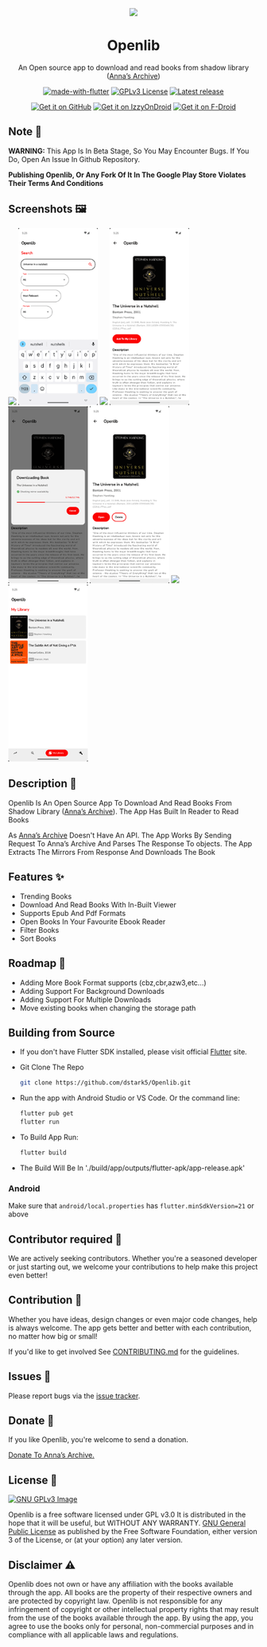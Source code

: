 <div align="center">

<img src="assets/icons/appIcon.png" width="150">

# Openlib

An Open source app to download and read books from shadow library ([Anna’s Archive](https://annas-archive.org/))

[![made-with-flutter](https://img.shields.io/badge/Made%20with-Flutter-4361ee.svg?style=for-the-badge)](https://flutter.dev/)
[![GPLv3 License](https://img.shields.io/badge/License-GPL%20v3-e63946.svg?style=for-the-badge)](https://opensource.org/licenses/)
[![Latest release](https://img.shields.io/github/release/dstark5/Openlib.svg?style=for-the-badge)](https://github.com/dstark5/Openlib/releases)

[<img src="github_releases.png"
     alt="Get it on GitHub"
     height="60">](https://github.com/dstark5/Openlib/releases)
[<img src="https://gitlab.com/IzzyOnDroid/repo/-/raw/master/assets/IzzyOnDroid.png"
     alt="Get it on IzzyOnDroid"
     height="60">](https://android.izzysoft.de/repo/apk/com.app.openlib)
[<img src="https://fdroid.gitlab.io/artwork/badge/get-it-on.png"
     alt="Get it on F-Droid"
     height="60">](https://f-droid.org/en/packages/com.app.openlib/)

</div>

## Note 📝

**WARNING:** This App Is In Beta Stage, So You May Encounter Bugs. If You Do, Open An Issue In Github Repository.

**Publishing Openlib, Or Any Fork Of It In The Google Play Store Violates Their Terms And Conditions**

## Screenshots 🖼️

[<img src="screenshots/Screenshot_1.png" width=160>](screenshots/Screenshot_1.png)
[<img src="screenshots/Screenshot_2.png" width=160>](screenshots/Screenshot_2.png)
[<img src="screenshots/Screenshot_3.png" width=160>](screenshots/Screenshot_3.png)
[<img src="screenshots/Screenshot_4.png" width=160>](screenshots/Screenshot_4.png)
[<img src="screenshots/Screenshot_5.png" width=160>](screenshots/Screenshot_5.png)
[<img src="screenshots/Screenshot_6.png" width=160>](screenshots/Screenshot_6.png)
[<img src="screenshots/Screenshot_7.png" width=160>](screenshots/Screenshot_7.png)
[<img src="screenshots/Screenshot_8.png" width=160>](screenshots/Screenshot_8.png)

## Description 📖

Openlib Is An Open Source App To Download And Read Books From Shadow Library ([Anna’s Archive](https://annas-archive.org/)). The App Has Built In Reader to Read Books

As [Anna’s Archive](https://annas-archive.org/) Doesn't Have An API. The App Works By Sending Request To Anna’s Archive And Parses The Response To objects. The App Extracts The Mirrors From Response And Downloads The Book

## Features ✨

- Trending Books
- Download And Read Books With In-Built Viewer
- Supports Epub And Pdf Formats
- Open Books In Your Favourite Ebook Reader
- Filter Books
- Sort Books

## Roadmap 🎯

- Adding More Book Format supports (cbz,cbr,azw3,etc...)
- Adding Support For Background Downloads
- Adding Support For Multiple Downloads
- Move existing books when changing the storage path

## Building from Source

- If you don't have Flutter SDK installed, please visit official [Flutter](https://flutter.dev) site.

- Git Clone The Repo

     ```sh
     git clone https://github.com/dstark5/Openlib.git
     ```

- Run the app with Android Studio or VS Code. Or the command line:

     ```sh
     flutter pub get
     flutter run
     ```

- To Build App Run:

     ```sh
     flutter build
     ```

- The Build Will Be In './build/app/outputs/flutter-apk/app-release.apk'

### Android

Make sure that `android/local.properties` has `flutter.minSdkVersion=21` or above

## Contributor required 🚧

We are actively seeking contributors. Whether you're a seasoned developer or just starting out, we welcome your contributions to help make this project even better!

## Contribution 💝

Whether you have ideas, design changes or even major code changes, help is always welcome. The app gets better and better with each contribution, no matter how big or small!

If you'd like to get involved See [CONTRIBUTING.md](./CONTRIBUTING.md) for the guidelines.

## Issues 🚩

Please report bugs via the [issue tracker](https://github.com/dstark5/Openlib/issues).

## Donate 🎁

If you like Openlib, you're welcome to send a donation.

[Donate To Anna’s Archive.](https://annas-archive.org/donate?tier=1)

## License 📜

[![GNU GPLv3 Image](https://www.gnu.org/graphics/gplv3-127x51.png)](https://www.gnu.org/licenses/gpl-3.0.en.html)  

Openlib is a free software licensed under GPL v3.0 It is distributed in the hope that it will be useful, but WITHOUT ANY WARRANTY. [GNU General Public License](https://www.gnu.org/licenses/gpl.html) as published by the Free Software Foundation, either version 3 of the License, or (at your option) any later version.

## Disclaimer ⚠️

Openlib does not own or have any affiliation with the books available through the app. All books are the property of their respective owners and are protected by copyright law. Openlib is not responsible for any infringement of copyright or other intellectual property rights that may result from the use of the books available through the app. By using the app, you agree to use the books only for personal, non-commercial purposes and in compliance with all applicable laws and regulations.
